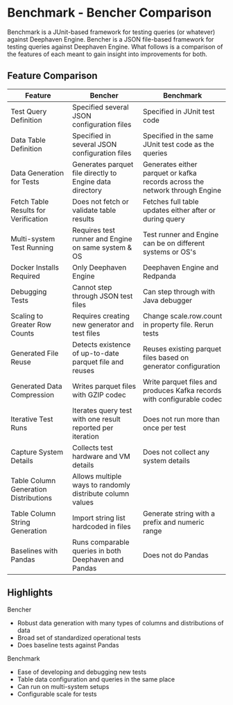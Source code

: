 # Benchmark - Bencher Comparison

Benchmark is a JUnit-based framework for testing queries (or whatever) against Deephaven Engine.  Bencher is a JSON file-based framework for testing queries against Deephaven Engine.  What follows is a comparison of the features of each meant to gain insight into improvements for both.

## Feature Comparison
|Feature|Bencher|Benchmark|
|-------|-------|------|
|Test Query Definition|Specified several JSON configuration files|Specified in JUnit test code|
|Data Table Definition|Specified in several JSON configuration files|Specified in the same JUnit test code as the queries|
|Data Generation for Tests|Generates parquet file directly to Engine data directory|Generates either parquet or kafka records across the network through Engine|
|Fetch Table Results for Verification|Does not fetch or validate table results|Fetches full table updates either after or during query|
|Multi-system Test Running|Requires test runner and Engine on same system & OS|Test runner and Engine can be on different systems or OS's|
|Docker Installs Required|Only Deephaven Engine|Deephaven Engine and Redpanda|
|Debugging Tests|Cannot step through JSON test files|Can step through with Java debugger|
|Scaling to Greater Row Counts|Requires creating new generator and test files|Change scale.row.count in property file. Rerun tests|
|Generated File Reuse|Detects existence of up-to-date parquet file and reuses|Reuses existing parquet files based on generator configuration|
|Generated Data Compression|Writes parquet files with GZIP codec|Write parquet files and produces Kafka records with configurable codec|
|Iterative Test Runs|Iterates query test with one result reported per iteration|Does not run more than once per test|
|Capture System Details|Collects test hardware and VM details|Does not collect any system details|
|Table Column Generation Distributions|Allows multiple ways to randomly distribute column values|
|Table Column String Generation|Import string list hardcoded in files|Generate string with a prefix and numeric range|
|Baselines with Pandas|Runs comparable queries in both Deephaven and Pandas|Does not do Pandas|

## Highlights
Bencher
- Robust data generation with many types of columns and distributions of data
- Broad set of standardized operational tests
- Does baseline tests against Pandas

Benchmark
- Ease of developing and debugging new tests
- Table data configuration and queries in the same place
- Can run on multi-system setups
- Configurable scale for tests